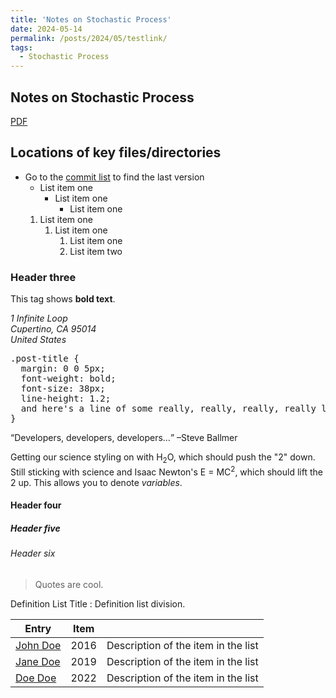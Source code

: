 ```yaml
---
title: 'Notes on Stochastic Process'
date: 2024-05-14
permalink: /posts/2024/05/testlink/
tags:
  - Stochastic Process   
---
```

 

## Notes on Stochastic Process
 [PDF](<a href="/files/20240514_SP.pdf"/a>) &nbsp;  

## Locations of key files/directories 
* Go to the [commit list](https://github.com/academicpages/academicpages.github.io/commits/master)  to find the last version  
  * List item one
      * List item one
          * List item one
   1. List item one
      1. List item one
          1. List item one
          2. List item two 
### Header three
 This tag shows **bold text**.

<address>
  1 Infinite Loop<br /> Cupertino, CA 95014<br /> United States
</address>
 
<pre>
.post-title {
  margin: 0 0 5px;
  font-weight: bold;
  font-size: 38px;
  line-height: 1.2;
  and here's a line of some really, really, really, really long text, just to see how the PRE tag handles it and to find out how it overflows;
}
</pre>
 
<q>Developers, developers, developers&#8230;</q> &#8211;Steve Ballmer
 
Getting our science styling on with H<sub>2</sub>O, which should push the "2" down.
Still sticking with science and Isaac Newton's E = MC<sup>2</sup>, which should lift the 2 up.
This allows you to denote <var>variables</var>.  
#### Header four

##### Header five

###### Header six   
 
> Quotes are cool.

Definition List Title
:   Definition list division.
 
| Entry            | Item   |                                                              |
| --------         | ------ | ------------------------------------------------------------ |
| [John Doe](#)    | 2016   | Description of the item in the list                          |
| [Jane Doe](#)    | 2019   | Description of the item in the list                          |
| [Doe Doe](#)     | 2022   | Description of the item in the list                          |
 
  
